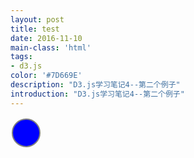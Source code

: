 ```yaml
---
layout: post
title: test
date: 2016-11-10
main-class: 'html'
tags:
- d3.js
color: '#7D669E'
description: "D3.js学习笔记4--第二个例子"
introduction: "D3.js学习笔记4--第二个例子"
---
```



<svg width="50" height="50">
    <circle cx="25" cy="25" r="22"
     fill="blue" stroke="gray" stroke-width="2"/>
</svg>

<script src="//d3js.org/d3.v3.min.js"></script>




